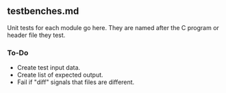 ## testbenches.md

Unit tests for each module go here. They are named after the C program or
header file they test.

### To-Do

* Create test input data.
* Create list of expected output.
* Fail if "diff" signals that files are different.


